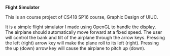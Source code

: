 **Flight Simulator**

This is an course project of CS418 SP16 course, Graphic Design of UIUC. 

It is a simple flight simulator I made using OpenGL to handle the display. 
The airplane should automatically move forward at a fixed speed. 
The user will control the bank and tilt of the airplane through the arrow keys. Pressing the left (right) arrow key will make the plane roll to its left (right). Pressing the up (down) arrow key will cause the airplane to pitch up (down).
